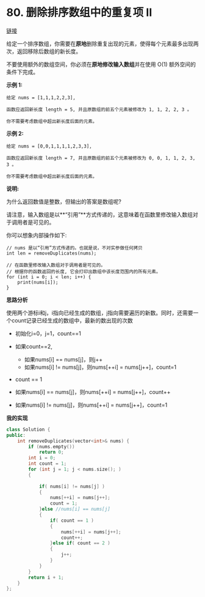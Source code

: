 # 80. 删除排序数组中的重复项 II

[链接](https://leetcode-cn.com/problems/remove-duplicates-from-sorted-array-ii/description/)

给定一个排序数组，你需要在**原地**删除重复出现的元素，使得每个元素最多出现两次，返回移除后数组的新长度。

不要使用额外的数组空间，你必须在**原地修改输入数组**并在使用 O(1) 额外空间的条件下完成。

**示例 1:**

```
给定 nums = [1,1,1,2,2,3],

函数应返回新长度 length = 5, 并且原数组的前五个元素被修改为 1, 1, 2, 2, 3 。

你不需要考虑数组中超出新长度后面的元素。
```

**示例 2:**

```
给定 nums = [0,0,1,1,1,1,2,3,3],

函数应返回新长度 length = 7, 并且原数组的前五个元素被修改为 0, 0, 1, 1, 2, 3, 3 。

你不需要考虑数组中超出新长度后面的元素。
```

**说明:**

为什么返回数值是整数，但输出的答案是数组呢?

请注意，输入数组是以**“引用”**方式传递的，这意味着在函数里修改输入数组对于调用者是可见的。

你可以想象内部操作如下:

```
// nums 是以“引用”方式传递的。也就是说，不对实参做任何拷贝
int len = removeDuplicates(nums);

// 在函数里修改输入数组对于调用者是可见的。
// 根据你的函数返回的长度, 它会打印出数组中该长度范围内的所有元素。
for (int i = 0; i < len; i++) {
    print(nums[i]);
}
```

**思路分析**

使用两个游标i和j，i指向已经生成的数组，j指向需要遍历的新数。同时，还需要一个count记录已经生成的数组中，最新的数出现的次数

- 初始化i=0，j=1，count==1

- 如果count==2,
  - 如果nums[i] == nums[j]，则j++
  - 如果nums[i] != nums[j]，则nums[++i] = nums[j++]，count=1
-  count == 1
  -  如果nums[i] == nums[j]，则nums[++i] = nums[j++]，count++
  - 如果nums[i] != nums[j]，则nums[++i] = nums[j++]，count=1

**我的实现**

```c++
class Solution {
public:
    int removeDuplicates(vector<int>& nums) {
		if (nums.empty())
			return 0;
		int i = 0;
		int count = 1;
		for (int j = 1; j < nums.size(); )
		{
            
            if( nums[i] != nums[j] )
            {
                nums[++i] = nums[j++];
                count = 1;
            }else //nums[i] == nums[j]
            {
                if( count == 1 )
                {
                    nums[++i] = nums[j++];
                    count++;
                }else if( count == 2 )
                {
                    j++;
                }
            }
		}
		return i + 1;
	}
};
```


